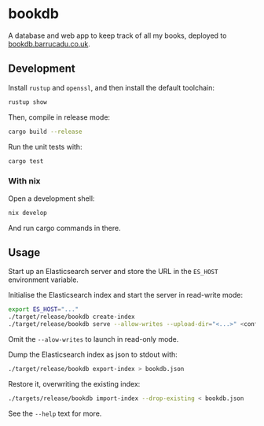bookdb
======

A database and web app to keep track of all my books, deployed to
[bookdb.barrucadu.co.uk](https://bookdb.barrucadu.co.uk/).


Development
-----------

Install `rustup` and `openssl`, and then install the default toolchain:

```bash
rustup show
```

Then, compile in release mode:

```bash
cargo build --release
```

Run the unit tests with:

```bash
cargo test
```

### With nix

Open a development shell:

```bash
nix develop
```

And run cargo commands in there.


Usage
-----

Start up an Elasticsearch server and store the URL in the `ES_HOST` environment
variable.

Initialise the Elasticsearch index and start the server in read-write mode:

```bash
export ES_HOST="..."
./target/release/bookdb create-index
./target/release/bookdb serve --allow-writes --upload-dir="<...>" <config file>
```

Omit the `--alow-writes` to launch in read-only mode.

Dump the Elasticsearch index as json to stdout with:

```bash
./target/release/bookdb export-index > bookdb.json
```

Restore it, overwriting the existing index:

```bash
./targets/release/bookdb import-index --drop-existing < bookdb.json
```

See the `--help` text for more.
